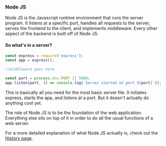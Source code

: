 ### Node JS

Node JS is the Javascript runtime environment that runs the server program. It listens at a specific port, handles all requests to the server, serves the frontend to the client, and implements middleware. Every other aspect of the backend is built off of Node JS.

#### So what's in a server?

```javascript
const express = require('express');
const app = express();

//middleware goes here

const port = process.env.PORT || 5000;
app.listen(port, () => console.log(`Server started on port ${port}`));
```

This is basically all you need for the most basic server file. It initiates express, starts the app, and listens at a port. But it doesn't actually do anything cool yet.

The role of Node JS is to be the foundation of the web application. Everything else sits on top of it in order to do all the usual functions of a web server.

For a more detailed explanation of what Node JS actually is, check out the [History page](/history).